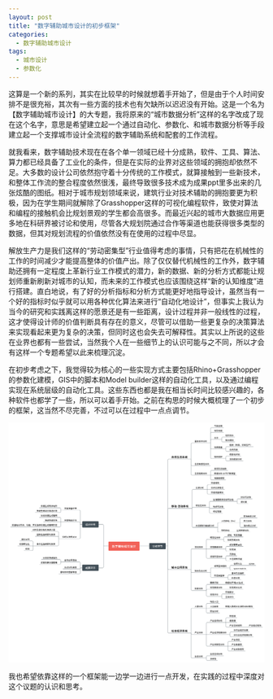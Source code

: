 ```yaml
---
layout: post
title: "数字辅助城市设计的初步框架"
categories:
  - 数字辅助城市设计
tags:
  - 城市设计
  - 参数化
---
```


这算是一个新的系列，其实在比较早的时候就想着手开始了，但是由于个人时间安排不是很充裕，其次有一些方面的技术也有欠缺所以迟迟没有开始。这是一个名为【数字辅助城市设计】的大专题，我将原来的“城市数据分析”这样的名字改成了现在这个名字，意思是希望建立起一个通过自动化、参数化、和城市数据分析等手段建立起一个支撑城市设计全流程的数字辅助系统和配套的工作流程。

就我看来，数字辅助技术现在在各个单一领域已经十分成熟，软件、工具、算法、算力都已经具备了工业化的条件，但是在实际的业界对这些领域的拥抱却依然不足。大多数的设计公司依然抱守着十分传统的工作模式，就算接触到一些新技术，和整体工作流的整合程度依然很浅，最终导致很多技术成为成果ppt里多出来的几张炫酷的图纸。相对于城市规划领域来说，建筑行业对技术辅助的拥抱要更为积极，因为在学生期间就解除了Grasshopper这样的可视化编程软件，致使对算法和编程的接触机会比规划景观的学生都会高很多。而最近兴起的城市大数据应用更多地在科研界被讨论和使用，尽管各大规划院通过合作等渠道也能获得很多类型的数据，但其对规划流程的价值依然没有在使用的过程中尽显。

解放生产力是我们这样的“劳动密集型”行业值得考虑的事情，只有把花在机械性的工作的时间减少才能提高整体的价值产出。除了仅仅替代机械性的工作外，数字辅助还拥有一定程度上革新行业工作模式的潜力，新的数据、新的分析方式都能让规划师重新刷新对城市的认知，而未来的工作模式也应该围绕这样“新的认知维度”进行搭建。直白地说，有了好的分析指标和分析方式能更好地指导设计，虽然当有一个好的指标时似乎就可以用各种优化算法来进行“自动化地设计”，但事实上我认为当今的研究和实践离这样的愿景还是有一些距离，设计过程并非一般线性的过程，这才使得设计师的价值判断具有存在的意义，尽管可以借助一些更复杂的决策算法来实现看起来更为复杂的决策，但同时这也会失去可解释性。其实以上所说的这些在业界也都有一些尝试，当然我个人在一些细节上的认识可能与之不同，所以才会有这样一个专题希望以此来梳理沉淀。

在初步考虑之下，我觉得较为核心的一些实现方式主要包括Rhino+Grasshopper的参数化建模，GIS中的脚本和Model builder这样的自动化工具，以及通过编程实现在系统层级的自动化工具。这些东西也都是我在相当长时间比较感兴趣的，各种软件也都学了一些，所以可以着手开始。之前在构思的时候大概梳理了一个初步的框架，这当然不尽完善，不过可以在过程中一点点调节。

![](image/数字辅助城市设计的初步框架/数字辅助城市设计.png)

我也希望依靠这样的一个框架能一边学一边进行一点开发，在实践的过程中深度对这个议题的认识和思考。